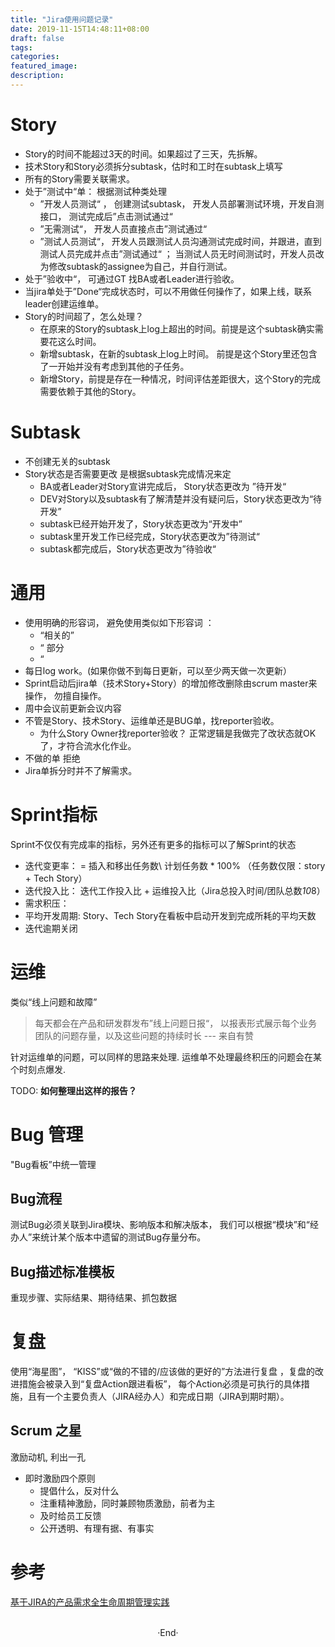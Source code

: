 ```yaml
---
title: "Jira使用问题记录"
date: 2019-11-15T14:48:11+08:00
draft: false
tags: 
categories: 
featured_image: 
description: 
---
```



# Story 

- Story的时间不能超过3天的时间。如果超过了三天，先拆解。
- 技术Story和Story必须拆分subtask，估时和工时在subtask上填写
- 所有的Story需要关联需求。
- 处于”测试中“单： 根据测试种类处理
  - ”开发人员测试“ ， 创建测试subtask， 开发人员部署测试环境，开发自测接口， 测试完成后”点击测试通过“ 
  - ”无需测试“， 开发人员直接点击”测试通过“ 
  - ”测试人员测试“， 开发人员跟测试人员沟通测试完成时间，并跟进，直到测试人员完成并点击”测试通过“ ； 当测试人员无时间测试时，开发人员改为修改subtask的assignee为自己，并自行测试。
- 处于”验收中“， 可通过GT 找BA或者Leader进行验收。 
- 当jira单处于”Done“完成状态时，可以不用做任何操作了，如果上线，联系leader创建运维单。 
- Story的时间超了，怎么处理？ 
  - 在原来的Story的subtask上log上超出的时间。前提是这个subtask确实需要花这么时间。
  - 新增subtask，在新的subtask上log上时间。 前提是这个Story里还包含了一开始并没有考虑到其他的子任务。 
  - 新增Story，前提是存在一种情况，时间评估差距很大，这个Story的完成需要依赖于其他的Story。

# Subtask 

- 不创建无关的subtask
- Story状态是否需要更改 是根据subtask完成情况来定
  - BA或者Leader对Story宣讲完成后， Story状态更改为 ”待开发“ 
  - DEV对Story以及subtask有了解清楚并没有疑问后，Story状态更改为“待开发”
  - subtask已经开始开发了，Story状态更改为“开发中”
  - subtask里开发工作已经完成，Story状态更改为”待测试“ 
  - subtask都完成后，Story状态更改为”待验收“

# 通用

- 使用明确的形容词， 避免使用类似如下形容词 ： 
  - “相关的” 
  - “ 部分
  - “ 
- 每日log work。(如果你做不到每日更新，可以至少两天做一次更新）
- Sprint启动后jira单（技术Story+Story）的增加修改删除由scrum master来操作， 勿擅自操作。
- 周中会议前更新会议内容
- 不管是Story、技术Story、运维单还是BUG单，找reporter验收。
  - 为什么Story Owner找reporter验收？ 正常逻辑是我做完了改状态就OK了，才符合流水化作业。
- 不做的单 拒绝
- Jira单拆分时并不了解需求。



# Sprint指标
Sprint不仅仅有完成率的指标，另外还有更多的指标可以了解Sprint的状态

- 迭代变更率： = 插入和移出任务数\ 计划任务数 * 100% （任务数仅限：story + Tech Story）
- 迭代投入比： 迭代工作投入比 + 运维投入比（Jira总投入时间/团队总数*10*8）
- 需求积压： 
- 平均开发周期: Story、Tech Story在看板中启动开发到完成所耗的平均天数 
- 迭代逾期关闭 

# 运维
类似“线上问题和故障”

> 每天都会在产品和研发群发布”线上问题日报“， 以报表形式展示每个业务团队的问题存量，以及这些问题的持续时长 --- 来自有赞

针对运维单的问题，可以同样的思路来处理. 运维单不处理最终积压的问题会在某个时刻点爆发.

TODO: **如何整理出这样的报告？**

# Bug 管理
"Bug看板”中统一管理
## Bug流程
测试Bug必须关联到Jira模块、影响版本和解决版本， 我们可以根据“模块”和“经办人”来统计某个版本中遗留的测试Bug存量分布。

## Bug描述标准模板
重现步骤、实际结果、期待结果、抓包数据


# 复盘
使用“海星图”， “KISS”或“做的不错的/应该做的更好的”方法进行复盘 ，复盘的改进措施会被录入到“复盘Action跟进看板”， 每个Action必须是可执行的具体措施，且有一个主要负责人（JIRA经办人）和完成日期（JIRA到期时期）。

## Scrum 之星
激励动机, 利出一孔

- 即时激励四个原则
    - 提倡什么，反对什么
    - 注重精神激励，同时兼顾物质激励，前者为主
    - 及时给员工反馈
    - 公开透明、有理有据、有事实

# 参考
[基于JIRA的产品需求全生命周期管理实践][youzan-jira]



[youzan-jira]: https://www.infoq.cn/article/requirement-lifecycle-management-based-on-jira

<br>

<center>  ·End·  </center>
